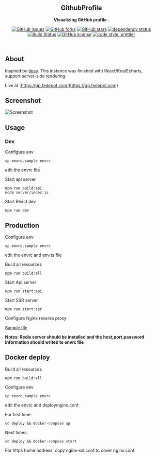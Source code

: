 <div align="center">

## GithubProfile

**Visualizing GitHub profile .**

[![GitHub issues](https://img.shields.io/github/issues/thundernet8/GithubProfile.svg)](https://github.com/thundernet8/GithubProfile/issues)
[![GitHub forks](https://img.shields.io/github/forks/thundernet8/GithubProfile.svg)](https://github.com/thundernet8/GithubProfile/network)
[![GitHub stars](https://img.shields.io/github/stars/thundernet8/GithubProfile.svg)](https://github.com/thundernet8/GithubProfile/stargazers)
[![dependency status](https://img.shields.io/david/thundernet8/GithubProfile.svg?maxAge=3600&style=flat)](https://david-dm.org/thundernet8/GithubProfile)
[![Build Status](https://travis-ci.org/thundernet8/GithubProfile.svg?branch=master)](https://travis-ci.org/thundernet8/GithubProfile)
[![GitHub license](https://img.shields.io/github/license/thundernet8/GithubProfile.svg)](https://github.com/thundernet8/GithubProfile/blob/master/LICENSE)
[![code style: prettier](https://img.shields.io/badge/code_style-prettier-ff69b4.svg?style=flat-square)](https://github.com/prettier/prettier)

</div>

<br>

## About

Inspired by [tipsy](https://github.com/tipsy/github-profile-summary). This instance was finished with React/Koa/Echarts, support server-side rendering

Live at [https://gp.fedepot.com](https://gp.fedepot.com)

## Screenshot

![Screenshot](screenshot/screenshot.png)

## Usage

### Dev

Configure env

```shell
cp envrc.sample envrc
```

edit the envrc file

Start api server

```shell
npm run build:api
node server/index.js
```

Start React dev

```shell
npm run dev
```

## Production

Configure env

```shell
cp envrc.sample envrc
```

edit the envrc and env.ts file

Build all resources

```shell
npm run build:all
```

Start Api server

```shell
npm run start:api
```

Start SSR server

```shell
npm run start:ssr
```

Configure Nginx reverse proxy

[Sample file](deploy/nginx/nginx.conf)

**Notes: Redis server should be installed and the host,port,password information should writed to envrc file**

## Docker deploy

Build all resources

```shell
npm run build:all
```

Configure env

```shell
cp envrc.sample envrc
```

edit the envrc and deploy/nginx.conf

For first time:

```shell
cd deploy && docker-compose up
```

Next times:

```shell
cd deploy && docker-compose start
```

For https home address, copy nginx-ssl.conf to cover nginx.conf.
